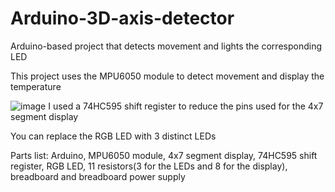 # Arduino-3D-axis-detector
Arduino-based project that detects movement and lights the corresponding LED

This project uses the MPU6050 module to detect movement and display the temperature

![image](https://github.com/Ferrariedhgs/Arduino-3D-axis-detector/assets/45429773/75ac3f42-bb42-4215-8f5b-2ac2f65de603)
I used a 74HC595 shift register to reduce the pins used for the 4x7 segment display

You can replace the RGB LED with 3 distinct LEDs

Parts list: Arduino, MPU6050 module, 4x7 segment display, 74HC595 shift register, RGB LED, 11 resistors(3 for the LEDs and 8 for the display), breadboard and breadboard power supply
